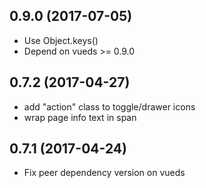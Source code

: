 ## 0.9.0 (2017-07-05)

* Use Object.keys()
* Depend on vueds >= 0.9.0

## 0.7.2 (2017-04-27)

* add "action" class to toggle/drawer icons
* wrap page info text in span

## 0.7.1 (2017-04-24)

* Fix peer dependency version on vueds
